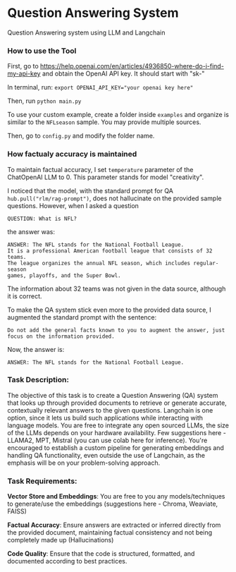 # Question Answering System
Question Answering system using LLM and Langchain

### How to use the Tool
First, go to https://help.openai.com/en/articles/4936850-where-do-i-find-my-api-key and obtain the OpenAI API key.
It should start with "sk-"

In terminal, run:
`export OPENAI_API_KEY="your openai key here"`

Then, run `python main.py`

To use your custom example, create a folder inside `examples` and organize is similar to the `NFLseason` sample. You may provide multiple sources.

Then, go to `config.py` and modify the folder name. 

### How factualy accuracy is maintained
To maintain factual accuracy, I set `temperature` parameter of the ChatOpenAI LLM to 0. This parameter stands for model "creativity".

I noticed that the model, with the standard prompt for QA `hub.pull("rlm/rag-prompt")`, does not hallucinate on the provided sample questions. 
However, when I asked a question
```
QUESTION: What is NFL?
 ```
 the answer was:
```
ANSWER: The NFL stands for the National Football League. 
It is a professional American football league that consists of 32 teams. 
The league organizes the annual NFL season, which includes regular-season 
games, playoffs, and the Super Bowl.
```

The information about 32 teams was not given in the data source, although it is correct.

To make the QA system stick even more to the provided data source, I augmented the standard prompt with the sentence:
```
Do not add the general facts known to you to augment the answer, just focus on the information provided.
```
Now, the answer is:
``` 
ANSWER: The NFL stands for the National Football League.
```

### Task Description:
The objective of this task is to create a Question Answering (QA) system that looks up
through provided documents to retrieve or generate accurate, contextually relevant answers
to the given questions. Langchain is one option, since it lets us build such applications while
interacting with language models. You are free to integrate any open sourced LLMs, the
size of the LLMs depends on your hardware availability. Few suggestions here - LLAMA2,
MPT, Mistral (you can use colab here for inference). You're encouraged to establish a custom
pipeline for generating embeddings and handling QA functionality, even outside the use of
Langchain, as the emphasis will be on your problem-solving approach.

### Task Requirements:
**Vector Store and Embeddings**: You are free to you any models/techniques to generate/use
the embeddings (suggestions here - Chroma, Weaviate, FAISS)

**Factual Accuracy**: Ensure answers are extracted or inferred directly from the provided
document, maintaining factual consistency and not being completely made up
(Hallucinations)

**Code Quality**: Ensure that the code is structured, formatted, and documented according to
best practices.
